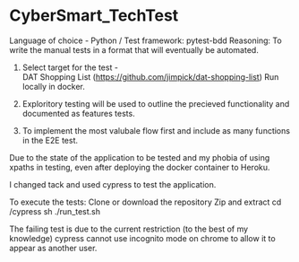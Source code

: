 # CyberSmart_TechTest
Language of choice - Python / Test framework: pytest-bdd
Reasoning: 
     To write the manual tests in a format that will eventually be automated.


1. Select target for the test  -  
   DAT Shopping List (https://github.com/jimpick/dat-shopping-list) Run locally in docker.

2. Exploritory testing will be used to outline the precieved functionality and documented 
   as features tests.

3. To implement the most valubale flow first and include as many functions in the E2E test.

Due to the state of the application to be tested and my phobia of using xpaths in testing, even after deploying the docker container to Heroku.

I changed tack and used cypress to test the application.

To execute the tests: 
    Clone or download the repository  Zip and extract
    cd /cypress
    sh ./run_test.sh


The failing test is due to the current restriction (to the best of my knowledge) 
cypress cannot use incognito mode on chrome to allow it to appear as another user.
